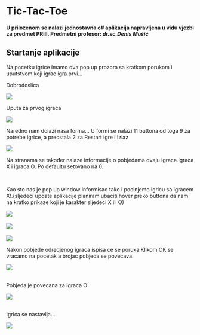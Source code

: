 # Tic-Tac-Toe
<p><b>U prilozenom se nalazi jednostavna c# aplikacija napravljena u vidu vjezbi za predmet PRIII.
  Predmetni profesor: <i>dr.sc.Denis Mušić</i> </b></p>
<h2>Startanje aplikacije</h2>
<p>Na pocetku igrice imamo dva pop up prozora sa kratkom porukom i uputstvom koji igrac igra prvi...</p>
<p>Dobrodoslica</p>
<img src="https://github.com/MiranRaz/Tic-Tac-Toe/blob/master/app%20images/a.jpg"></img>
<br>

<p>Uputa za prvog igraca</p>
<img src="https://github.com/MiranRaz/Tic-Tac-Toe/blob/master/app%20images/b.jpg"></img>
<br>

<p>Naredno nam dolazi nasa forma...
  U formi se nalazi 11 buttona od toga 9 za potrebe igrice,
  a preostala 2 za Restart igre i Izlaz</p>
<img src="https://github.com/MiranRaz/Tic-Tac-Toe/blob/master/app%20images/c.jpg"></img>
<p>Na stranama se također nalaze informacije o pobjedama dvaju igraca.Igraca X i igraca O.
Po defaultu setovano na 0.</p>
<br>

<p>Kao sto nas je pop up window informisao tako i pocinjemo igricu sa igracem X!.(sljedeci update aplikacije planiram ubaciti hover preko buttona da nam na kratko prikaze koji je karakter sljedeci X ili O)
</p>
<img src="https://github.com/MiranRaz/Tic-Tac-Toe/blob/master/app%20images/d.jpg"></img>
<br>
<br>
<img src="https://github.com/MiranRaz/Tic-Tac-Toe/blob/master/app%20images/e.jpg"></img>
<br>
<br>
<img src="https://github.com/MiranRaz/Tic-Tac-Toe/blob/master/app%20images/f.jpg"></img>
<br>
<p>Nakon pobjede odredjenog igraca ispisa ce se poruka.Klikom OK se vracamo na pocetak a brojac pobjeda se povecava.</p>
<img src="https://github.com/MiranRaz/Tic-Tac-Toe/blob/master/app%20images/g.jpg"></img>
<br>
<br>
<p>Pobjeda je povecana za igraca O</p>
<img src="https://github.com/MiranRaz/Tic-Tac-Toe/blob/master/app%20images/h.jpg"></img>
<br>
<br>
<p>Igrica se nastavlja...</p>
<img src="https://github.com/MiranRaz/Tic-Tac-Toe/blob/master/app%20images/i.jpg"></img>
<br>



